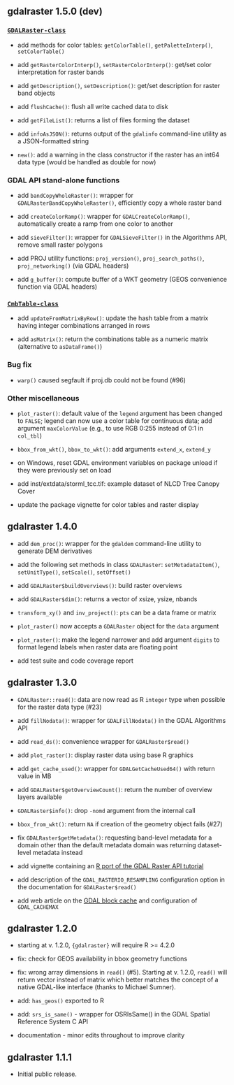## gdalraster 1.5.0 (dev)

### [`GDALRaster-class`](https://usdaforestservice.github.io/gdalraster/reference/GDALRaster-class.html)

* add methods for color tables: `getColorTable()`, `getPaletteInterp()`, `setColorTable()`

* add `getRasterColorInterp()`, `setRasterColorInterp()`: get/set color interpretation for raster bands

* add `getDescription()`, `setDescription()`: get/set description for raster band objects

* add `flushCache()`: flush all write cached data to disk

* add `getFileList()`: returns a list of files forming the dataset

* add `infoAsJSON()`: returns output of the `gdalinfo` command-line utility as a JSON-formatted string

* `new()`: add a warning in the class constructor if the raster has an int64 data type (would be handled as double for now)

### GDAL API stand-alone functions

* add `bandCopyWholeRaster()`: wrapper for `GDALRasterBandCopyWholeRaster()`, efficiently copy a whole raster band

* add `createColorRamp()`: wrapper for `GDALCreateColorRamp()`, automatically create a ramp from one color to another

* add `sieveFilter()`: wrapper for `GDALSieveFilter()` in the Algorithms API, remove small raster polygons

* add PROJ utility functions: `proj_version()`, `proj_search_paths()`, `proj_networking()` (via GDAL headers)

* add `g_buffer()`: compute buffer of a WKT geometry (GEOS convenience function via GDAL headers)

### [`CmbTable-class`](https://usdaforestservice.github.io/gdalraster/reference/CmbTable-class.html)

* add `updateFromMatrixByRow()`: update the hash table from a matrix having integer combinations arranged in rows

* add `asMatrix()`: return the combinations table as a numeric matrix (alternative to `asDataFrame()`)

### Bug fix

* `warp()` caused segfault if proj.db could not be found (#96)

### Other miscellaneous

* `plot_raster()`: default value of the `legend` argument has been changed to `FALSE`; legend can now use a color table for continuous data; add argument `maxColorValue` (e.g., to use RGB 0:255 instead of 0:1 in `col_tbl`)

* `bbox_from_wkt()`, `bbox_to_wkt()`: add arguments `extend_x`, `extend_y`

* on Windows, reset GDAL environment variables on package unload if they were previously set on load

* add inst/extdata/storml_tcc.tif: example dataset of NLCD Tree Canopy Cover

* update the package vignette for color tables and raster display


## gdalraster 1.4.0

* add `dem_proc()`: wrapper for the `gdaldem` command-line utility to generate DEM derivatives

* add the following set methods in class `GDALRaster`: `setMetadataItem()`, `setUnitType()`, `setScale()`, `setOffset()`

* add `GDALRaster$buildOverviews()`: build raster overviews

* add `GDALRaster$dim()`: returns a vector of xsize, ysize, nbands

* `transform_xy()` and `inv_project()`: `pts` can be a data frame or matrix

* `plot_raster()` now accepts a `GDALRaster` object for the `data` argument

* `plot_raster()`: make the legend narrower and add argument `digits` to format legend labels when raster data are floating point

* add test suite and code coverage report


## gdalraster 1.3.0

* `GDALRaster::read()`: data are now read as R `integer` type when possible for the raster data type (#23)

* add `fillNodata()`: wrapper for `GDALFillNodata()` in the GDAL Algorithms API

* add `read_ds()`: convenience wrapper for `GDALRaster$read()`

* add `plot_raster()`: display raster data using base R graphics

* add `get_cache_used()`: wrapper for `GDALGetCacheUsed64()` with return value in MB

* add `GDALRaster$getOverviewCount()`: return the number of overview layers available

* `GDALRaster$info()`: drop `-nomd` argument from the internal call

* `bbox_from_wkt()`: return `NA` if creation of the geometry object fails (#27)

* fix `GDALRaster$getMetadata()`: requesting band-level metadata for a domain other than the default metadata domain was returning dataset-level metadata instead

* add vignette containing an [R port of the GDAL Raster API tutorial](https://usdaforestservice.github.io/gdalraster/articles/raster-api-tutorial.html)

* add description of the `GDAL_RASTERIO_RESAMPLING` configuration option in the documentation for `GDALRaster$read()`

* add web article on the [GDAL block cache](https://usdaforestservice.github.io/gdalraster/articles/gdal-block-cache.html) and configuration of `GDAL_CACHEMAX`


## gdalraster 1.2.0

* starting at v. 1.2.0, `{gdalraster}` will require R >= 4.2.0

* fix: check for GEOS availability in bbox geometry functions

* fix: wrong array dimensions in `read()` (#5). Starting at v. 1.2.0, `read()` will return vector instead of matrix which better matches the concept of a native GDAL-like interface (thanks to Michael Sumner).

* add: `has_geos()` exported to R

* add: `srs_is_same()` - wrapper for OSRIsSame() in the GDAL Spatial Reference System C API

* documentation - minor edits throughout to improve clarity


## gdalraster 1.1.1

* Initial public release.
